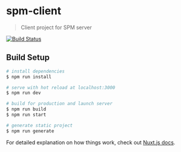 # spm-client

> Client project for SPM server

[![Build Status](https://travis-ci.com/Lakshamana/spm-client.svg?branch=master)](https://travis-ci.com/Lakshamana/spm-client)

## Build Setup

``` bash
# install dependencies
$ npm run install

# serve with hot reload at localhost:3000
$ npm run dev

# build for production and launch server
$ npm run build
$ npm run start

# generate static project
$ npm run generate
```

For detailed explanation on how things work, check out [Nuxt.js docs](https://nuxtjs.org).
